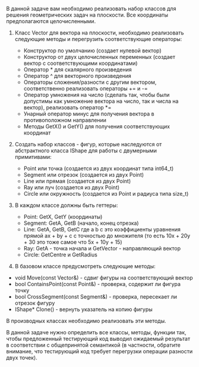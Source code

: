 В данной задаче вам необходимо реализовать набор классов для решения геометрических задач на плоскости. Все координаты предполагаются целочисленными.

1. Класс Vector для вектора на плоскости, необходимо реализовать следующие методы и перегрузить соответствующие операторы:

    * Конструктор по умолчанию (создает нулевой вектор)
    * Конструктор от двух целочисленных переменных (создает вектор с соответствующими координатами)
    * Оператор * для скалярного произведения
    * Оператор ^ для векторного произведения
    * Операторы сложения/разности с другим вектором, соответственно реализовать операторы += и -=
    * Оператор умножения на число (сделать так, чтобы были допустимы как умножение вектора на число, так и числа на вектор), реализовать оператор *=
    * Унарный оператор минус для получения вектора в противоположном направлении
    * Методы GetX() и GetY() для получения соответствующих координат

2. Создать набор классов - фигур, которые наследуются от абстрактного класса IShape для работы с двумерными примитивами:

    * Point или точка (создается из двух координат типа int64_t)
    * Segment или отрезок (создается из двух Point)
    * Line или прямая (создается из двух Point)
    * Ray или луч (создается из двух Point)
    * Circle или окружность (создается из Point и радиуса типа size_t)

3. В каждом классе должны быть геттеры:
   * Point: GetX, GetY (координаты)
   * Segment: GetA, GetB (начало, конец отрезка)
   * Line: GetA, GetB, GetC где a b c это коэффициенты уравнения прямой ax + by + c с точностью до множителя (то есть 10x + 20y + 30 это тоже самое что 5x + 10y + 15)
   * Ray: GetA - точка начала и GetVector - направляющий вектор
   * Circle: GetCentre и GetRadius

4. В базовом классе предусмотреть следующие методы:

* void Move(const Vector\&) - сдвиг фигуры на соответствующий вектор
* bool ContainsPoint(const Point\&) - проверка, содержит ли фигура точку
* bool CrossSegment(const Segment\&) - проверка, пересекает ли отрезок фигуру
* IShape* Clone() - вернуть указатель на копию фигуры

В производных классах необходимо реализовать эти методы.

В данной задаче нужно определить все классы, методы, функции так, чтобы предложенный тестирующий код выводил ожидаемый результат в соответствии с общепринятой семантикой (в частности, обратите внимание, что тестирующий код требует перегрузки операции разности двух точек).
